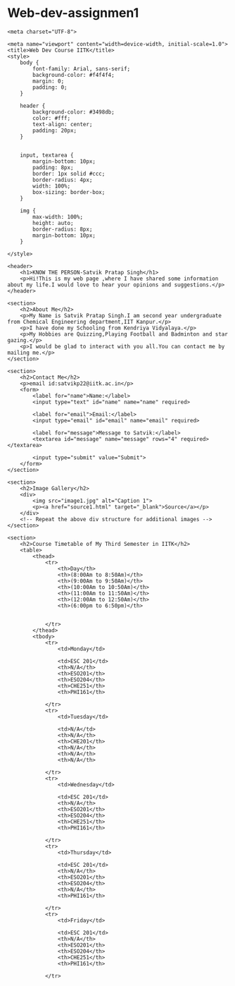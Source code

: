 # Web-dev-assignmen1
<!DOCTYPE html>
<html >

<head>

    <meta charset="UTF-8">

    <meta name="viewport" content="width=device-width, initial-scale=1.0">
    <title>Web Dev Course IITK</title>
    <style>
        body {
            font-family: Arial, sans-serif;
            background-color: #f4f4f4;
            margin: 0;
            padding: 0;
        }

        header {
            background-color: #3498db;
            color: #fff;
            text-align: center;
            padding: 20px;
        }

       
        input, textarea {
            margin-bottom: 10px;
            padding: 8px;
            border: 1px solid #ccc;
            border-radius: 4px;
            width: 100%;
            box-sizing: border-box;
        }

        img {
            max-width: 100%;
            height: auto;
            border-radius: 8px;
            margin-bottom: 10px;
        } 

    </style>
</head>
<body>

    <header>
        <h1>KNOW THE PERSON-Satvik Pratap Singh</h1>
        <p>Hi!This is my web page ,where I have shared some information about my life.I would love to hear your opinions and suggestions.</p>
    </header>

    <section>
        <h2>About Me</h2>
        <p>My Name is Satvik Pratap Singh.I am second year undergraduate from Chemical Engineering department,IIT Kanpur.</p>
        <p>I have done my Schooling from Kendriya Vidyalaya.</p>
        <p>My Hobbies are Quizzing,Playing Football and Badminton and star gazing.</p>
        <p>I would be glad to interact with you all.You can contact me by mailing me.</p>
    </section>

    <section>
        <h2>Contact Me</h2>
        <p>email id:satvikp22@iitk.ac.in</p>
        <form>
            <label for="name">Name:</label>
            <input type="text" id="name" name="name" required>

            <label for="email">Email:</label>
            <input type="email" id="email" name="email" required>

            <label for="message">Message to Satvik:</label>
            <textarea id="message" name="message" rows="4" required></textarea>

            <input type="submit" value="Submit">
        </form>
    </section>

    <section>
        <h2>Image Gallery</h2>
        <div>
            <img src="image1.jpg" alt="Caption 1">
            <p><a href="source1.html" target="_blank">Source</a></p>
        </div>
        <!-- Repeat the above div structure for additional images -->
    </section>

    <section>
        <h2>Course Timetable of My Third Semester in IITK</h2>
        <table>
            <thead>
                <tr>
                    <th>Day</th>
                    <th>(8:00Am to 8:50Am)</th>
                    <th>(9:00Am to 9:50Am)</th>
                    <th>(10:00Am to 10:50Am)</th>
                    <th>(11:00Am to 11:50Am)</th>
                    <th>(12:00Am to 12:50Am)</th>
                    <th>(6:00pm to 6:50pm)</th>
                    
                    
                </tr>
            </thead>
            <tbody>
                <tr>
                    <td>Monday</td>
                   
                    <td>ESC 201</td>
                    <th>N/A</th>
                    <th>ESO201</th>
                    <th>ESO204</th>
                    <th>CHE251</th>
                    <th>PHI161</th>

                </tr>
                <tr>
                    <td>Tuesday</td>
                   
                    <td>N/A</td>
                    <th>N/A</th>
                    <th>CHE201</th>
                    <th>N/A</th>
                    <th>N/A</th>
                    <th>N/A</th>

                </tr>
                <tr>
                    <td>Wednesday</td>
                   
                    <td>ESC 201</td>
                    <th>N/A</th>
                    <th>ESO201</th>
                    <th>ESO204</th>
                    <th>CHE251</th>
                    <th>PHI161</th>

                </tr>
                <tr>
                    <td>Thursday</td>
                   
                    <td>ESC 201</td>
                    <th>N/A</th>
                    <th>ESO201</th>
                    <th>ESO204</th>
                    <th>N/A</th>
                    <th>PHI161</th>

                </tr>
                <tr>
                    <td>Friday</td>
                   
                    <td>ESC 201</td>
                    <th>N/A</th>
                    <th>ESO201</th>
                    <th>ESO204</th>
                    <th>CHE251</th>
                    <th>PHI161</th>

                </tr>
               
</tbody>

